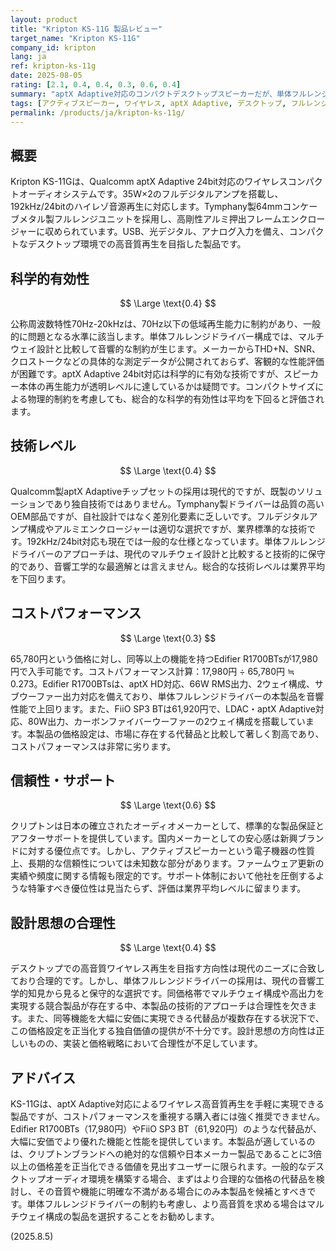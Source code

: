 ```yaml
---
layout: product
title: "Kripton KS-11G 製品レビュー"
target_name: "Kripton KS-11G"
company_id: kripton
lang: ja
ref: kripton-ks-11g
date: 2025-08-05
rating: [2.1, 0.4, 0.4, 0.3, 0.6, 0.4]
summary: "aptX Adaptive対応のコンパクトデスクトップスピーカーだが、単体フルレンジドライバーの限界と価格競争力の不足が目立つ製品"
tags: [アクティブスピーカー, ワイヤレス, aptX Adaptive, デスクトップ, フルレンジ]
permalink: /products/ja/kripton-ks-11g/
---
```


## 概要

Kripton KS-11Gは、Qualcomm aptX Adaptive 24bit対応のワイヤレスコンパクトオーディオシステムです。35W×2のフルデジタルアンプを搭載し、192kHz/24bitのハイレゾ音源再生に対応します。Tymphany製64mmコンケーブメタル製フルレンジユニットを採用し、高剛性アルミ押出フレームエンクロージャーに収められています。USB、光デジタル、アナログ入力を備え、コンパクトなデスクトップ環境での高音質再生を目指した製品です。

## 科学的有効性

$$ \Large \text{0.4} $$

公称周波数特性70Hz-20kHzは、70Hz以下の低域再生能力に制約があり、一般的に問題となる水準に該当します。単体フルレンジドライバー構成では、マルチウェイ設計と比較して音響的な制約が生じます。メーカーからTHD+N、SNR、クロストークなどの具体的な測定データが公開されておらず、客観的な性能評価が困難です。aptX Adaptive 24bit対応は科学的に有効な技術ですが、スピーカー本体の再生能力が透明レベルに達しているかは疑問です。コンパクトサイズによる物理的制約を考慮しても、総合的な科学的有効性は平均を下回ると評価されます。

## 技術レベル

$$ \Large \text{0.4} $$

Qualcomm製aptX Adaptiveチップセットの採用は現代的ですが、既製のソリューションであり独自技術ではありません。Tymphany製ドライバーは品質の高いOEM部品ですが、自社設計ではなく差別化要素に乏しいです。フルデジタルアンプ構成やアルミエンクロージャーは適切な選択ですが、業界標準的な技術です。192kHz/24bit対応も現在では一般的な仕様となっています。単体フルレンジドライバーのアプローチは、現代のマルチウェイ設計と比較すると技術的に保守的であり、音響工学的な最適解とは言えません。総合的な技術レベルは業界平均を下回ります。

## コストパフォーマンス

$$ \Large \text{0.3} $$

65,780円という価格に対し、同等以上の機能を持つEdifier R1700BTsが17,980円で入手可能です。コストパフォーマンス計算：17,980円 ÷ 65,780円 ≒ 0.273。Edifier R1700BTsは、aptX HD対応、66W RMS出力、2ウェイ構成、サブウーファー出力対応を備えており、単体フルレンジドライバーの本製品を音響性能で上回ります。また、FiiO SP3 BTは61,920円で、LDAC・aptX Adaptive対応、80W出力、カーボンファイバーウーファーの2ウェイ構成を搭載しています。本製品の価格設定は、市場に存在する代替品と比較して著しく割高であり、コストパフォーマンスは非常に劣ります。

## 信頼性・サポート

$$ \Large \text{0.6} $$

クリプトンは日本の確立されたオーディオメーカーとして、標準的な製品保証とアフターサポートを提供しています。国内メーカーとしての安心感は新興ブランドに対する優位点です。しかし、アクティブスピーカーという電子機器の性質上、長期的な信頼性については未知数な部分があります。ファームウェア更新の実績や頻度に関する情報も限定的です。サポート体制において他社を圧倒するような特筆すべき優位性は見当たらず、評価は業界平均レベルに留まります。

## 設計思想の合理性

$$ \Large \text{0.4} $$

デスクトップでの高音質ワイヤレス再生を目指す方向性は現代のニーズに合致しており合理的です。しかし、単体フルレンジドライバーの採用は、現代の音響工学的知見から見ると保守的な選択です。同価格帯でマルチウェイ構成や高出力を実現する競合製品が存在する中、本製品の技術的アプローチは合理性を欠きます。また、同等機能を大幅に安価に実現できる代替品が複数存在する状況下で、この価格設定を正当化する独自価値の提供が不十分です。設計思想の方向性は正しいものの、実装と価格戦略において合理性が不足しています。

## アドバイス

KS-11Gは、aptX Adaptive対応によるワイヤレス高音質再生を手軽に実現できる製品ですが、コストパフォーマンスを重視する購入者には強く推奨できません。Edifier R1700BTs（17,980円）やFiiO SP3 BT（61,920円）のような代替品が、大幅に安価でより優れた機能と性能を提供しています。本製品が適しているのは、クリプトンブランドへの絶対的な信頼や日本メーカー製品であることに3倍以上の価格差を正当化できる価値を見出すユーザーに限られます。一般的なデスクトップオーディオ環境を構築する場合、まずはより合理的な価格の代替品を検討し、その音質や機能に明確な不満がある場合にのみ本製品を候補とすべきです。単体フルレンジドライバーの制約も考慮し、より高音質を求める場合はマルチウェイ構成の製品を選択することをお勧めします。

(2025.8.5)
